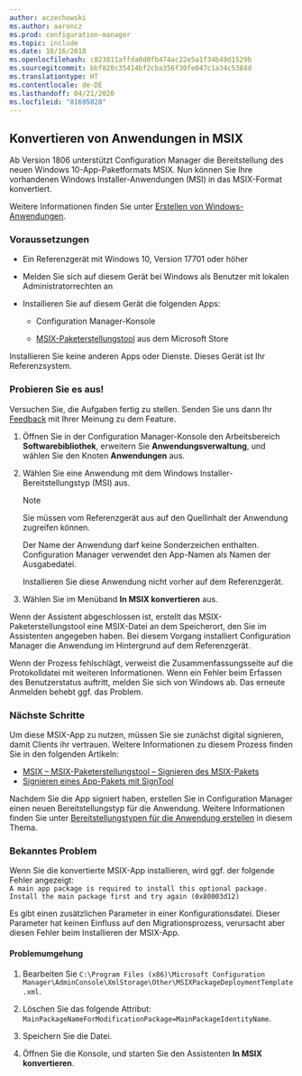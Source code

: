 ```yaml
---
author: aczechowski
ms.author: aaroncz
ms.prod: configuration-manager
ms.topic: include
ms.date: 10/16/2018
ms.openlocfilehash: c823811affda0d0fb474ac22e5a1f34b49d1529b
ms.sourcegitcommit: bbf820c35414bf2cba356f30fe047c1a34c5384d
ms.translationtype: HT
ms.contentlocale: de-DE
ms.lasthandoff: 04/21/2020
ms.locfileid: "81695828"
---
```

## <a name="convert-applications-to-msix"></a><a name="bkmk_msix"></a> Konvertieren von Anwendungen in MSIX
<!--1359029-->

Ab Version 1806 unterstützt Configuration Manager die Bereitstellung des neuen Windows 10-App-Paketformats MSIX. Nun können Sie Ihre vorhandenen Windows Installer-Anwendungen (MSI) in das MSIX-Format konvertiert. 

Weitere Informationen finden Sie unter [Erstellen von Windows-Anwendungen](../../../../apps/get-started/creating-windows-applications.md#bkmk_general).


### <a name="prerequisites"></a>Voraussetzungen

- Ein Referenzgerät mit Windows 10, Version 17701 oder höher  

- Melden Sie sich auf diesem Gerät bei Windows als Benutzer mit lokalen Administratorrechten an  

- Installieren Sie auf diesem Gerät die folgenden Apps:  

    - Configuration Manager-Konsole  

    - [MSIX-Paketerstellungstool](https://www.microsoft.com/store/productId/9N5LW3JBCXKF) aus dem Microsoft Store  

Installieren Sie keine anderen Apps oder Dienste. Dieses Gerät ist Ihr Referenzsystem. 


### <a name="try-it-out"></a>Probieren Sie es aus!

Versuchen Sie, die Aufgaben fertig zu stellen. Senden Sie uns dann Ihr [Feedback](../../../understand/find-help.md#product-feedback) mit Ihrer Meinung zu dem Feature.

1. Öffnen Sie in der Configuration Manager-Konsole den Arbeitsbereich **Softwarebibliothek**, erweitern Sie **Anwendungsverwaltung**, und wählen Sie den Knoten **Anwendungen** aus.  

2. Wählen Sie eine Anwendung mit dem Windows Installer-Bereitstellungstyp (MSI) aus.  

    > [!Note]  
    > Sie müssen vom Referenzgerät aus auf den Quellinhalt der Anwendung zugreifen können.  
    > 
    > Der Name der Anwendung darf keine Sonderzeichen enthalten. Configuration Manager verwendet den App-Namen als Namen der Ausgabedatei.  
    > 
    > Installieren Sie diese Anwendung nicht vorher auf dem Referenzgerät.  

3. Wählen Sie im Menüband **In MSIX konvertieren** aus.

Wenn der Assistent abgeschlossen ist, erstellt das MSIX-Paketerstellungstool eine MSIX-Datei an dem Speicherort, den Sie im Assistenten angegeben haben. Bei diesem Vorgang installiert Configuration Manager die Anwendung im Hintergrund auf dem Referenzgerät.

Wenn der Prozess fehlschlägt, verweist die Zusammenfassungsseite auf die Protokolldatei mit weiteren Informationen. Wenn ein Fehler beim Erfassen des Benutzerstatus auftritt, melden Sie sich von Windows ab. Das erneute Anmelden behebt ggf. das Problem.

### <a name="next-steps"></a>Nächste Schritte

Um diese MSIX-App zu nutzen, müssen Sie sie zunächst digital signieren, damit Clients ihr vertrauen. Weitere Informationen zu diesem Prozess finden Sie in den folgenden Artikeln: 
- [MSIX – MSIX-Paketerstellungstool – Signieren des MSIX-Pakets](https://blogs.msdn.microsoft.com/sgern/2018/09/06/msix-the-msix-packaging-tool-signing-the-msix-package/)
- [Signieren eines App-Pakets mit SignTool](https://docs.microsoft.com/windows/desktop/appxpkg/how-to-sign-a-package-using-signtool)

Nachdem Sie die App signiert haben, erstellen Sie in Configuration Manager einen neuen Bereitstellungstyp für die Anwendung. Weitere Informationen finden Sie unter [Bereitstellungstypen für die Anwendung erstellen](../../../../apps/deploy-use/create-applications.md#bkmk_create-dt) in diesem Thema.


### <a name="known-issue"></a>Bekanntes Problem

<!--3212701-->
Wenn Sie die konvertierte MSIX-App installieren, wird ggf. der folgende Fehler angezeigt:  
`A main app package is required to install this optional package. Install the main package first and try again (0x80003d12)`  

Es gibt einen zusätzlichen Parameter in einer Konfigurationsdatei. Dieser Parameter hat keinen Einfluss auf den Migrationsprozess, verursacht aber diesen Fehler beim Installieren der MSIX-App. 

#### <a name="workaround"></a>Problemumgehung
1. Bearbeiten Sie `C:\Program Files (x86)\Microsoft Configuration Manager\AdminConsole\XmlStorage\Other\MSIXPackageDeploymentTemplate.xml`.  

2. Löschen Sie das folgende Attribut: `MainPackageNameForModificationPackage=MainPackageIdentityName`.  

3. Speichern Sie die Datei.  

4. Öffnen Sie die Konsole, und starten Sie den Assistenten **In MSIX konvertieren**.  


